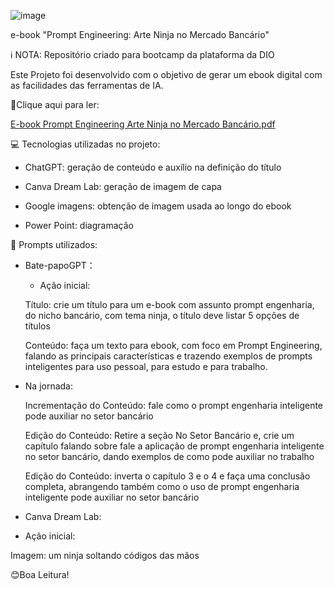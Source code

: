 ![image](https://github.com/user-attachments/assets/125e95c2-9c3b-474c-b53c-bf2fd8b3bc58)

e-book "Prompt Engineering: Arte Ninja no Mercado Bancário"

ℹ️ NOTA: Repositório criado para bootcamp da plataforma da DIO

Este Projeto foi desenvolvido com o objetivo de gerar um ebook digital com as facilidades das ferramentas de IA.


📕Clique aqui para ler:

[E-book Prompt Engineering Arte Ninja no Mercado Bancário.pdf](https://github.com/user-attachments/files/18390121/E-book.Prompt.Engineering.Arte.Ninja.no.Mercado.Bancario.pdf)


💻 Tecnologias utilizadas no projeto:

 - ChatGPT: geração de conteúdo e auxílio na definição do título 

 - Canva Dream Lab: geração de imagem de capa

 - Google imagens: obtenção de imagem usada ao longo do ebook

 - Power Point: diagramação


🧠 Prompts utilizados:

 - Bate-papoGPT：

   - Ação	inicial:

   Título: crie um título para um e-book com assunto prompt engenharia, do nicho bancário, com tema ninja, o título deve listar 5 opções de títulos

   Conteúdo:	faça um texto para ebook, com foco em Prompt Engineering, falando as principais características e trazendo exemplos de prompts inteligentes para uso pessoal, para estudo e para trabalho.



 - Na jornada:

   Incrementação do Conteúdo: fale como o prompt engenharia inteligente pode auxiliar no setor bancário

   Edição do Conteúdo: Retire a seção No Setor Bancário e, crie um capítulo falando sobre fale a aplicação de prompt engenharia inteligente no setor bancário, dando exemplos de como pode auxiliar no trabalho

   Edição do Conteúdo: inverta o capítulo 3 e o 4 e faça uma conclusão completa, abrangendo também como o uso de prompt engenharia inteligente pode auxiliar no setor bancário


 - Canva Dream Lab:

  - Ação	inicial:

   Imagem:	um ninja soltando códigos das mãos


😊Boa Leitura!
